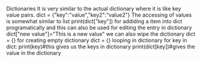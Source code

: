 Dictionaries 
It is very similar to the actual dictionary where it is like key value pairs.
   dict =  {"key":"value","key2":"value2"}
The accessing of values is somewhat similar to list
    print(dict["key"])
for addiding a item into dict programatically and this can also be used for editing the entry in dictionary
    dict["new value"]="This is a new value"
we can also wipe the dictionary
    dict = {}
for creating empty dictionary
    dict = {}
looping in dictionary
    for key in dict:
        print(key)#this gives us the keys in dictionary
        print(dict[key])#gives the value in the dictionary